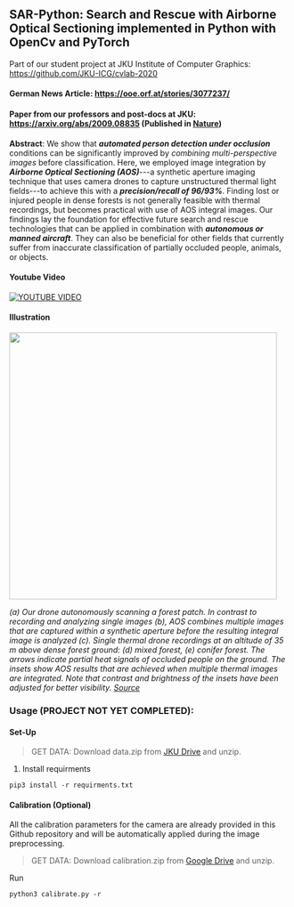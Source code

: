 ## SAR-Python: Search and Rescue with Airborne Optical Sectioning implemented in Python with OpenCv and PyTorch

Part of our student project at JKU Institute of Computer Graphics: https://github.com/JKU-ICG/cvlab-2020

#### German News Article: https://ooe.orf.at/stories/3077237/

#### Paper from our professors and post-docs at JKU: https://arxiv.org/abs/2009.08835 (Published in [Nature](https://www.nature.com/articles/s42256-020-00261-3))

**Abstract**:
  We show that ***automated person detection under occlusion*** conditions can be significantly improved by *combining multi-perspective images* before classification. Here, we employed image integration by ***Airborne Optical Sectioning (AOS)***---a synthetic aperture imaging technique that uses camera drones to capture unstructured thermal light fields---to achieve this with a ***precision/recall of 96/93%***. Finding lost or injured people in dense forests is not generally feasible with thermal recordings, but becomes practical with use of AOS integral images. Our findings lay the foundation for effective future search and rescue technologies that can be applied in combination with ***autonomous or manned aircraft***. They can also be beneficial for other fields that currently suffer from inaccurate classification of partially occluded people, animals, or objects.

#### Youtube Video
[![YOUTUBE VIDEO](https://img.youtube.com/vi/kyKVQYG-j7U/0.jpg)](https://www.youtube.com/watch?v=kyKVQYG-j7U)

#### Illustration
<img src="https://media.springernature.com/m685/springer-static/image/art%3A10.1038%2Fs42256-020-00261-3/MediaObjects/42256_2020_261_Fig1_HTML.png" width="480" alt>

*(a) Our drone autonomously scanning a forest patch. In contrast to recording and analyzing single images (b), AOS combines multiple images that are captured within a synthetic aperture before the resulting integral image is analyzed (c). Single thermal drone recordings at an altitude of 35 m above dense forest ground: (d) mixed forest, (e) conifer forest. The arrows indicate partial heat signals of occluded people on the ground. The insets show AOS results that are achieved when multiple thermal images are integrated. Note that contrast and brightness of the insets have been adjusted for better visibility. [Source](https://arxiv.org/abs/2009.08835)*

### Usage (PROJECT NOT YET COMPLETED):
#### Set-Up

> GET DATA: Download data.zip from [JKU Drive](https://drive.jku.at/filr/public-link/file-download/ff8080827595a3570175b7cd458f44a8/22433/-3426038204355214966/data_SAR.zip) and unzip.

1. Install requirments
```
pip3 install -r requirments.txt
```

#### Calibration (Optional)
All the calibration parameters for the camera are already provided in this Github repository and will be automatically applied during the image preprocessing.
> GET DATA: Download calibration.zip from [Google Drive](https://drive.google.com/open?id=1sn5okDv9zIt2ieGDdhi8-QqPwrsDI4-P) and unzip.

Run
```
python3 calibrate.py -r
```
